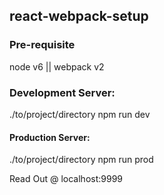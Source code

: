 ## react-webpack-setup

### Pre-requisite

node v6 || webpack v2

### Development Server:

./to/project/directory
npm run dev

#### Production Server:
./to/project/directory
npm run prod

Read Out @ localhost:9999

